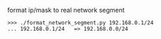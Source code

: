 format ip/mask to real network segment
```
>>> ./format_network_segment.py 192.168.0.1/24
... 192.168.0.1/24   => 192.168.0.0/24
```
